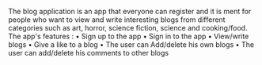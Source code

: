 The blog application is an app that everyone can register and it is ment for people who want to view  and write interesting  blogs from different categories such as art, horror, science fiction, science and cooking/food. 
The app's features :
•	Sign up to the app
•	Sign in to the app
•	View/write blogs 
•	Give a like to a blog
•	The user can Add/delete his own blogs 
•	The user can add/delete his comments to other blogs
